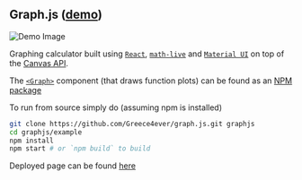 ## Graph.js ([demo](https://greece4ever.github.io/graph.js/))

![Demo Image](https://i.imgur.com/7oW1g4h.png)


Graphing calculator built using [`React`](https://reactjs.org/), [`math-live`](https://cortexjs.io/mathlive/) and [`Material UI`](https://material-ui.com/) on top of the [Canvas API](https://developer.mozilla.org/en-US/docs/Web/API/Canvas_API/Tutorial).

The [`<Graph>`](https://github.com/Greece4ever/graph.js/tree/master/src) component (that draws function plots) can be found as an [NPM package](https://www.npmjs.com/package/graph2d.js)

To run from source simply do (assuming npm is installed)
```bash
git clone https://github.com/Greece4ever/graph.js.git graphjs 
cd graphjs/example
npm install
npm start # or `npm build` to build
```
Deployed page can be found [here](https://greece4ever.github.io/graph.js/)
